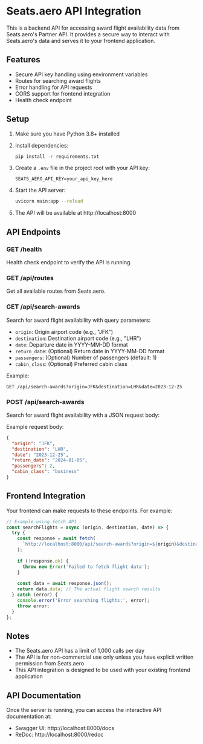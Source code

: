# Seats.aero API Integration

This is a backend API for accessing award flight availability data from Seats.aero's Partner API. It provides a secure way to interact with Seats.aero's data and serves it to your frontend application.

## Features

- Secure API key handling using environment variables
- Routes for searching award flights
- Error handling for API requests
- CORS support for frontend integration
- Health check endpoint

## Setup

1. Make sure you have Python 3.8+ installed

2. Install dependencies:
   ```bash
   pip install -r requirements.txt
   ```

3. Create a `.env` file in the project root with your API key:
   ```
   SEATS_AERO_API_KEY=your_api_key_here
   ```

4. Start the API server:
   ```bash
   uvicorn main:app --reload
   ```

5. The API will be available at http://localhost:8000

## API Endpoints

### GET /health
Health check endpoint to verify the API is running.

### GET /api/routes
Get all available routes from Seats.aero.

### GET /api/search-awards
Search for award flight availability with query parameters:
- `origin`: Origin airport code (e.g., "JFK")
- `destination`: Destination airport code (e.g., "LHR")
- `date`: Departure date in YYYY-MM-DD format
- `return_date`: (Optional) Return date in YYYY-MM-DD format
- `passengers`: (Optional) Number of passengers (default: 1)
- `cabin_class`: (Optional) Preferred cabin class

Example:
```
GET /api/search-awards?origin=JFK&destination=LHR&date=2023-12-25
```

### POST /api/search-awards
Search for award flight availability with a JSON request body:

Example request body:
```json
{
  "origin": "JFK",
  "destination": "LHR",
  "date": "2023-12-25",
  "return_date": "2024-01-05",
  "passengers": 2,
  "cabin_class": "business"
}
```

## Frontend Integration

Your frontend can make requests to these endpoints. For example:

```javascript
// Example using fetch API
const searchFlights = async (origin, destination, date) => {
  try {
    const response = await fetch(
      `http://localhost:8000/api/search-awards?origin=${origin}&destination=${destination}&date=${date}`
    );
    
    if (!response.ok) {
      throw new Error('Failed to fetch flight data');
    }
    
    const data = await response.json();
    return data.data; // The actual flight search results
  } catch (error) {
    console.error('Error searching flights:', error);
    throw error;
  }
};
```

## Notes

- The Seats.aero API has a limit of 1,000 calls per day
- The API is for non-commercial use only unless you have explicit written permission from Seats.aero
- This API integration is designed to be used with your existing frontend application

## API Documentation

Once the server is running, you can access the interactive API documentation at:
- Swagger UI: http://localhost:8000/docs
- ReDoc: http://localhost:8000/redoc 